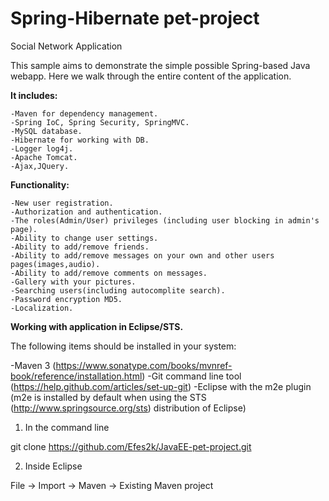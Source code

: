# Spring-Hibernate pet-project
Social Network Application

This sample aims to demonstrate the simple possible Spring-based Java webapp.
Here we walk through the entire content of the application.

**It includes:**

    -Maven for dependency management.
    -Spring IoC, Spring Security, SpringMVC.
    -MySQL database.
    -Hibernate for working with DB.
    -Logger log4j.
    -Apache Tomcat.
    -Ajax,JQuery.

**Functionality:**

    -New user registration.
    -Authorization and authentication.
    -The roles(Admin/User) privileges (including user blocking in admin's page).
    -Ability to change user settings.
    -Ability to add/remove friends.
    -Ability to add/remove messages on your own and other users pages(images,audio).
    -Ability to add/remove comments on messages.
    -Gallery with your pictures.
    -Searching users(including autocomplite search).
    -Password encryption MD5.
    -Localization.

**Working with application in Eclipse/STS.**

The following items should be installed in your system:

-Maven 3 (https://www.sonatype.com/books/mvnref-book/reference/installation.html)
   -Git command line tool (https://help.github.com/articles/set-up-git)
   -Eclipse with the m2e plugin (m2e is installed by default when using the STS 
       (http://www.springsource.org/sts) distribution of Eclipse)


1) In the command line

git clone https://github.com/Efes2k/JavaEE-pet-project.git

2) Inside Eclipse

File -> Import -> Maven -> Existing Maven project

